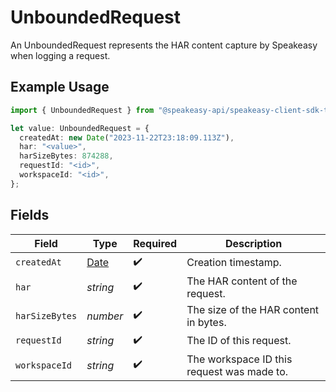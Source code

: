 # UnboundedRequest

An UnboundedRequest represents the HAR content capture by Speakeasy when logging a request.

## Example Usage

```typescript
import { UnboundedRequest } from "@speakeasy-api/speakeasy-client-sdk-typescript/sdk/models/shared";

let value: UnboundedRequest = {
  createdAt: new Date("2023-11-22T23:18:09.113Z"),
  har: "<value>",
  harSizeBytes: 874288,
  requestId: "<id>",
  workspaceId: "<id>",
};
```

## Fields

| Field                                                                                         | Type                                                                                          | Required                                                                                      | Description                                                                                   |
| --------------------------------------------------------------------------------------------- | --------------------------------------------------------------------------------------------- | --------------------------------------------------------------------------------------------- | --------------------------------------------------------------------------------------------- |
| `createdAt`                                                                                   | [Date](https://developer.mozilla.org/en-US/docs/Web/JavaScript/Reference/Global_Objects/Date) | :heavy_check_mark:                                                                            | Creation timestamp.                                                                           |
| `har`                                                                                         | *string*                                                                                      | :heavy_check_mark:                                                                            | The HAR content of the request.                                                               |
| `harSizeBytes`                                                                                | *number*                                                                                      | :heavy_check_mark:                                                                            | The size of the HAR content in bytes.                                                         |
| `requestId`                                                                                   | *string*                                                                                      | :heavy_check_mark:                                                                            | The ID of this request.                                                                       |
| `workspaceId`                                                                                 | *string*                                                                                      | :heavy_check_mark:                                                                            | The workspace ID this request was made to.                                                    |